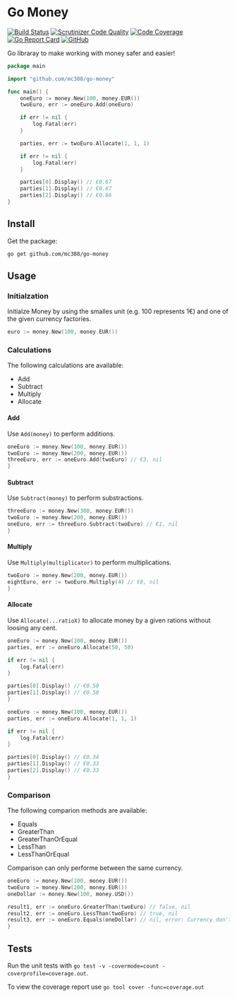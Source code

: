 # Go Money

[![Build Status](https://travis-ci.org/mc388/go-money.svg?branch=master)](https://travis-ci.org/mc388/go-money)
[![Scrutinizer Code Quality](https://scrutinizer-ci.com/g/mc388/go-money/badges/quality-score.png?b=master)](https://scrutinizer-ci.com/g/mc388/go-money/?branch=master)
[![Code Coverage](https://scrutinizer-ci.com/g/mc388/go-money/badges/coverage.png?b=master)](https://scrutinizer-ci.com/g/mc388/go-money/?branch=master)
[![Go Report Card](https://goreportcard.com/badge/github.com/mc388/go-money)](https://goreportcard.com/report/github.com/mc388/go-money)
[![GitHub](https://img.shields.io/github/license/mashape/apistatus.svg)](https://github.com/mc388/go-money)


Go libraray to make working with money safer and easier!

```go
package main

import "github.com/mc388/go-money"

func main() {
    oneEuro := money.New(100, money.EUR())
    twoEuro, err := oneEuro.Add(oneEuro)

    if err != nil {
        log.Fatal(err)
    }

    parties, err := twoEuro.Allocate(1, 1, 1)

    if err != nil {
        log.Fatal(err)
    }

    parties[0].Display() // €0.67
    parties[1].Display() // €0.67
    parties[2].Display() // €0.66
}
```

## Install

Get the package:
```sh
go get github.com/mc388/go-money
```

## Usage

### Initialzation

Initialze Money by using the smalles unit (e.g. 100 represents 1€) and one of the given currency factories.

```go
euro := money.New(100, money.EUR())
```

### Calculations

The following calculations are available:
* Add
* Subtract
* Multiply
* Allocate

#### Add

Use `Add(money)` to perform additions.


```go
oneEuro := money.New(100, money.EUR())
twoEuro := money.New(200, money.EUR())
threeEuro, err := oneEuro.Add(twoEuro) // €3, nil
}
```

#### Subtract

Use `Subtract(money)` to perform substractions.


```go
threeEuro := money.New(300, money.EUR())
twoEuro := money.New(200, money.EUR())
oneEuro, err := threeEuro.Subtract(twoEuro) // €1, nil
}
```

#### Multiply

Use `Multiply(multiplicator)` to perform multiplications.


```go
twoEuro := money.New(200, money.EUR())
eightEuro, err := twoEuro.Multiply(4) // €8, nil
}
```

#### Allocate

Use `Allocate(...ratioX)` to allocate money by a given rations without loosing any cent.


```go
oneEuro := money.New(100, money.EUR())
parties, err := oneEuro.Allocate(50, 50)

if err != nil {
    log.Fatal(err)
}

parties[0].Display() // €0.50
parties[1].Display() // €0.50
}
```


```go
oneEuro := money.New(100, money.EUR())
parties, err := oneEuro.Allocate(1, 1, 1)

if err != nil {
    log.Fatal(err)
}

parties[0].Display() // €0.34
parties[1].Display() // €0.33
parties[2].Display() // €0.33
}
```

### Comparison

The following comparion methods are available:
* Equals
* GreaterThan
* GreaterThanOrEqual
* LessThan
* LessThanOrEqual

Comparison can only performe between the same currency.

```go
oneEuro := money.New(100, money.EUR())
twoEuro := money.New(200, money.EUR())
oneDollar := money.New(100, money.USD())

result1, err := oneEuro.GreaterThan(twoEuro) // false, nil
result2, err := oneEuro.LessThan(twoEuro) // true, nil
result3, err := oneEuro.Equals(oneDollar) // nil, error: Currency don't match
}
```

## Tests

Run the unit tests with `go test -v -covermode=count -coverprofile=coverage.out`.

To view the coverage report use `go tool cover -func=coverage.out`